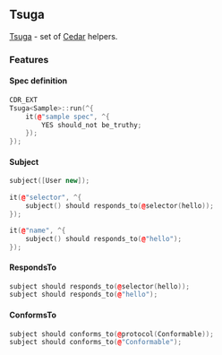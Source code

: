 ## Tsuga

[Tsuga](http://en.wikipedia.org/wiki/Tsuga) - set of [Cedar](https://github.com/pivotal/cedar) helpers.

### Features

#### Spec definition

```cpp
CDR_EXT
Tsuga<Sample>::run(^{
    it(@"sample spec", ^{
        YES should_not be_truthy;
    });
});
```

#### Subject

```cpp
subject([User new]);
            
it(@"selector", ^{
    subject() should responds_to(@selector(hello));
});

it(@"name", ^{
    subject() should responds_to(@"hello");
});

```

#### RespondsTo

```cpp
subject should responds_to(@selector(hello));
subject should responds_to(@"hello");
```

#### ConformsTo

```cpp
subject should conforms_to(@protocol(Conformable));
subject should conforms_to(@"Conformable");
```
